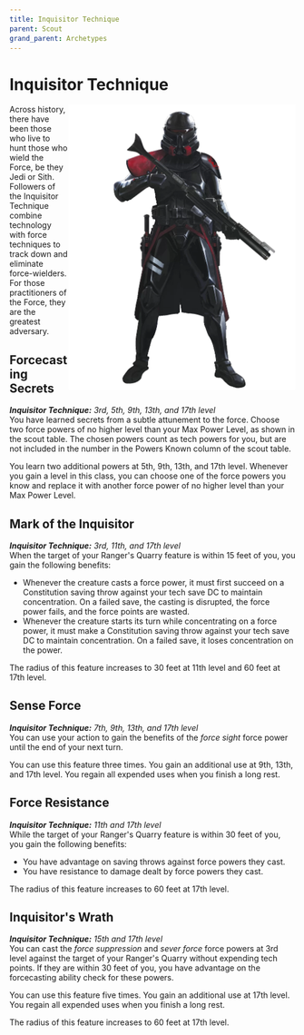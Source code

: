 ```yaml
---
title: Inquisitor Technique
parent: Scout
grand_parent: Archetypes
---
```


# Inquisitor Technique

<img src='../../../../zzImages/Classes/scout_inquisitor.png' style='float:right; width:400px;'>

Across history, there have been those who live to hunt those who wield the Force, be they Jedi or Sith. Followers of the Inquisitor Technique combine technology with force techniques to track down and eliminate force-wielders. For those practitioners of the Force, they are the greatest adversary.

## Forcecasting Secrets
_**Inquisitor Technique:** 3rd, 5th, 9th, 13th, and 17th level_<br>
You have learned secrets from a subtle attunement to the force. Choose two force powers of no higher level than your Max Power Level, as shown in the scout table. The chosen powers count as tech powers for you, but are not included in the number in the Powers Known column of the scout table.

You learn two additional powers at 5th, 9th, 13th, and 17th level. Whenever you gain a level in this class, you can choose one of the force powers you know and replace it with another force power of no higher level than your Max Power Level.

## Mark of the Inquisitor
_**Inquisitor Technique:** 3rd, 11th, and 17th level_<br>
When the target of your Ranger's Quarry feature is within 15 feet of you, you gain the following benefits:
- Whenever the creature casts a force power, it must first succeed on a Constitution saving throw against your tech save DC to maintain concentration. On a failed save, the casting is disrupted, the force power fails, and the force points are wasted.
- Whenever the creature starts its turn while concentrating on a force power, it must make a Constitution saving throw against your tech save DC to maintain concentration. On a failed save, it loses concentration on the power.

The radius of this feature increases to 30 feet at 11th level and 60 feet at 17th level.

## Sense Force
_**Inquisitor Technique:** 7th, 9th, 13th, and 17th level_<br>
You can use your action to gain the benefits of the *force sight* force power until the end of your next turn.

You can use this feature three times. You gain an additional use at 9th, 13th, and 17th level. You regain all expended uses when you finish a long rest.

## Force Resistance
_**Inquisitor Technique:** 11th and 17th level_<br>
While the target of your Ranger's Quarry feature is within 30 feet of you, you gain the following benefits:
- You have advantage on saving throws against force powers they cast.
- You have resistance to damage dealt by force powers they cast. 

The radius of this feature increases to 60 feet at 17th level.




## Inquisitor's Wrath
_**Inquisitor Technique:** 15th and 17th level_<br>
You can cast the *force suppression* and *sever force* force powers at 3rd level against the target of your Ranger's Quarry without expending tech points. If they are within 30 feet of you, you have advantage on the forcecasting ability check for these powers.

You can use this feature five times. You gain an additional use at 17th level. You regain all expended uses when you finish a long rest.

The radius of this feature increases to 60 feet at 17th level.
